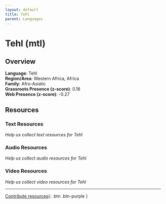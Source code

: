 ```yaml
---
layout: default
title: Tehl
parent: Languages
---
```


# Tehl (mtl)

## Overview

**Language**: Tehl  
**Region/Area**: Western Africa, Africa  
**Family**: Afro-Asiatic  
**Grassroots Presence (z-score)**: 0.18  
**Web Presence (z-score)**: -0.27  

## Resources

### Text Resources
*Help us collect text resources for Tehl*

### Audio Resources
*Help us collect audio resources for Tehl*

### Video Resources
*Help us collect video resources for Tehl*

---

[Contribute resources](https://forms.office.com/e/1SfLJx3u1r){: .btn .btn-purple }
